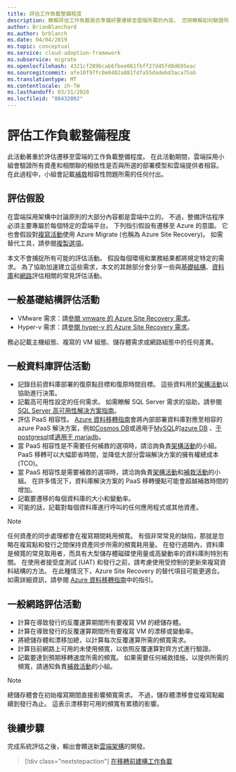 ```yaml
---
title: 評估工作負載整備程度
description: 瞭解評估工作負載是否準備好要遷移至雲端所需的內容。 您將瞭解如何驗證所有資產和相關聯的相依性。
author: BrianBlanchard
ms.author: brblanch
ms.date: 04/04/2019
ms.topic: conceptual
ms.service: cloud-adoption-framework
ms.subservice: migrate
ms.openlocfilehash: 4321cf289bcab6fbee061fbff27d45fd8d695eac
ms.sourcegitcommit: afe10f97fc0e0402a881fdfa55dadebd3aca75ab
ms.translationtype: MT
ms.contentlocale: zh-TW
ms.lasthandoff: 03/31/2020
ms.locfileid: "80432802"
---
```

# <a name="evaluate-workload-readiness"></a>評估工作負載整備程度

此活動著重於評估遷移至雲端的工作負載整備程度。 在此活動期間，雲端採用小組會驗證所有資產和相關聯的相依性是否與所選的部署模型和雲端提供者相容。 在此過程中，小組會記載[補救](../migrate/remediate.md)相容性問題所需的任何付出。

## <a name="evaluation-assumptions"></a>評估假設

在雲端採用架構中討論原則的大部分內容都是雲端中立的。 不過，整備評估程序必須主要專屬於每個特定的雲端平台。 下列指引假設有遷移至 Azure 的意圖。 它也會假設對[複寫活動](../migrate/replicate.md)使用 Azure Migrate (也稱為 Azure Site Recovery)。 如需替代工具，請參閱[複製選項](../migrate/replicate-options.md)。

本文不會捕捉所有可能的評估活動。 假設每個環境和業務結果都將規定特定的需求。 為了協助加速建立這些需求，本文的其餘部分會分享一些與[基礎結構](#common-infrastructure-evaluation-activities)、[資料庫](#common-database-evaluation-activities)和[網路](#common-network-evaluation-activities)評估相關的常見評估活動。

## <a name="common-infrastructure-evaluation-activities"></a>一般基礎結構評估活動

- VMware 需求：請[參閱 vmware 的 Azure Site Recovery 需求](https://docs.microsoft.com/azure/site-recovery/vmware-physical-azure-support-matrix)。
- Hyper-v 需求：請[參閱 hyper-v 的 Azure Site Recovery 需求](https://docs.microsoft.com/azure/site-recovery/hyper-v-azure-support-matrix)。

務必記載主機組態、複寫的 VM 組態、儲存體需求或網路組態中的任何差異。

## <a name="common-database-evaluation-activities"></a>一般資料庫評估活動

- 記錄目前資料庫部署的復原點目標和復原時間目標。 這些資料用於[架構活動](./architect.md)以協助進行決策。
- 記載高可用性設定的任何需求。 如需瞭解 SQL Server 需求的協助，請參閱 [SQL Server 高可用性解決方案指南](https://docs.microsoft.com/sql/sql-server/failover-clusters/high-availability-solutions-sql-server)。
- 評估 PaaS 相容性。 [Azure 資料移轉指南](https://datamigration.microsoft.com)會將內部部署資料庫對應至相容的 azure PaaS 解決方案，例如[Cosmos DB](https://docs.microsoft.com/azure/cosmos-db)或適用于[MySQL](https://docs.microsoft.com/azure/mysql)的[azure DB](https://docs.microsoft.com/azure/sql-database) 、[于 postgresql](https://docs.microsoft.com/azure/postgresql)或[適用于 mariadb](https://docs.microsoft.com/azure/mariadb)。
- 當 PaaS 相容性是不需要任何補救的選項時，請洽詢負責[架構活動](./architect.md)的小組。 PaaS 移轉可以大幅節省時間，並降低大部分雲端解決方案的擁有權總成本 (TCO)。
- 當 PaaS 相容性是需要補救的選項時，請洽詢負責[架構活動](./architect.md)和[補救活動](../migrate/remediate.md)的小組。 在許多情況下，資料庫解決方案的 PaaS 移轉優點可能會超越補救時間的增加。
- 記載要遷移的每個資料庫的大小和變動率。
- 可能的話，記載對每個資料庫進行呼叫的任何應用程式或其他資產。

> [!NOTE]
> 任何資產的同步處理都會在複寫期間耗用頻寬。 有個非常常見的缺陷，那就是忽略在複寫點和發行之間保持資產同步所需的頻寬耗用量。 在發行週期內，資料庫是頻寬的常見取用者，而具有大型儲存體磁碟使用量或高變動率的資料庫則特別有關。 在使用者接受度測試 (UAT) 和發行之前，請考慮使用受控制的更新來複寫資料結構的方法。 在此種情況下，Azure Site Recovery 的替代項目可能更適合。 如需詳細資訊，請參閱 [Azure 資料移轉指南](https://datamigration.microsoft.com)中的指引。

## <a name="common-network-evaluation-activities"></a>一般網路評估活動

- 計算在導致發行的反覆運算期間所有要複寫 VM 的總儲存體。
- 計算在導致發行的反覆運算期間所有要複寫 VM 的漂移或變動率。
- 將總儲存體和漂移加總，以計算每次反覆運算所需的頻寬需求。
- 計算目前網路上可用的未使用頻寬，以依照反覆運算對齊方式進行驗證。
- 記載要達到預期移轉速度所需的頻寬。 如果需要任何補救措施，以提供所需的頻寬，請通知負責[補救活動](../migrate/remediate.md)的小組。

> [!NOTE]
> 總儲存體會在初始複寫期間直接影響頻寬需求。 不過，儲存體漂移會從複寫點繼續到發行為止。 這表示漂移對可用的頻寬有累積的影響。

## <a name="next-steps"></a>後續步驟

完成系統評估之後，輸出會饋送新[雲端架構](./architect.md)的開發。

> [!div class="nextstepaction"]
> [在移轉前建構工作負載](./architect.md)
